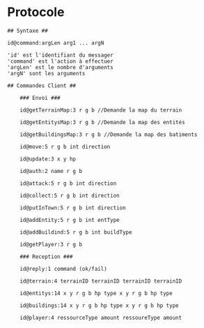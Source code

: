 # Protocole #

	## Syntaxe ##

	id@command:argLen arg1 ... argN

	'id' est l'identifiant du messager
	'command' est l'action à effectuer
	'argLen' est le nombre d'arguments
	'argN' sont les arguments

	## Commandes Client ##

		### Envoi ###

		id@getTerrainMap:3 r g b //Demande la map du terrain

		id@getEntitysMap:3 r g b //Demande la map des entités

		id@getBuildingsMap:3 r g b //Demande la map des batiments

		id@move:5 r g b int direction

		id@update:3 x y hp

		id@auth:2 name r g b

		id@attack:5 r g b int direction

		id@collect:5 r g b int direction

		id@putInTown:5 r g b int direction

		id@addEntity:5 r g b int entType

		id@addBuildind:5 r g b int buildType

		id@getPlayer:3 r g b

		### Reception ###

		id@reply:1 command (ok/fail)

		id@terrain:4 terrainID terrainID terrainID terrainID 

		id@entitys:14 x y r g b hp type x y r g b hp type

		id@buildings:14 x y r g b hp type x y r g b hp type

		id@player:4 ressourceType amount ressoureType amount
